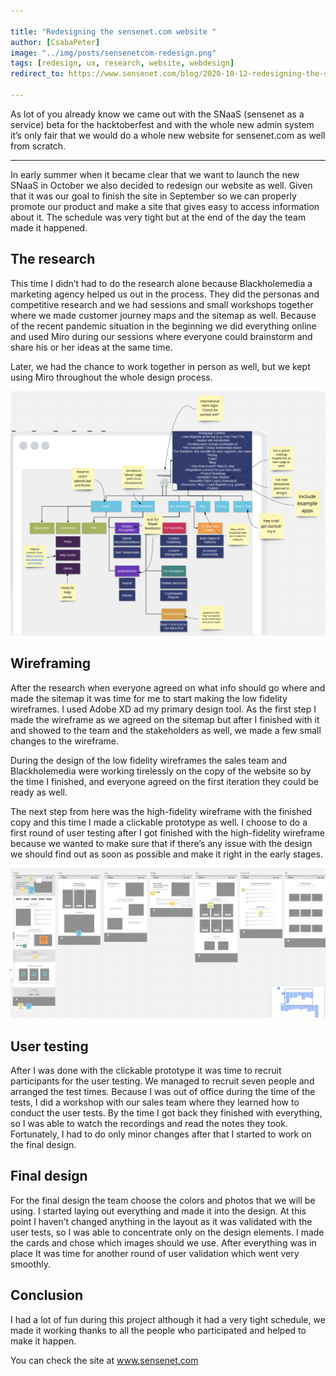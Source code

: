 ```yaml
---

title: "Redesigning the sensenet.com website "
author: [CsabaPeter]
image: "../img/posts/sensenetcom-redesign.png"
tags: [redesign, ux, research, website, webdesign]
redirect_to: https://www.sensenet.com/blog/2020-10-12-redesigning-the-sensenetcom-website

---
```


As lot of you already know we came out with the SNaaS (sensenet as a service) beta for the hacktoberfest and with the whole new admin system it’s only fair that we would do a whole new website for sensenet.com as well from scratch. 

---

In early summer when it became clear that we want to launch the new SNaaS in October we also decided to redesign our website as well. Given that it was our goal to finish the site in September so we can properly promote our product and make a site that gives easy to access information about it. The schedule was very tight but at the end of the day the team made it happened. 

## The research 

This time I didn’t had to do the research alone because Blackholemedia a marketing agency helped us out in the process. They did the personas and competitive research and we had sessions and small workshops together where we made customer journey maps and the sitemap as well. Because of the recent pandemic situation in the beginning we did everything online and used Miro during our sessions where everyone could brainstorm and share his or her ideas at the same time.  

Later, we had the chance to work together in person as well, but we kept using Miro throughout the whole design process. 

<p align="center">
<img src="/img/posts/miro-board.png">
</p>

## Wireframing 

After the research when everyone agreed on what info should go where and made the sitemap it was time for me to start making the low fidelity wireframes. I used Adobe XD ad my primary design tool. As the first step I made the wireframe as we agreed on the sitemap but after I finished with it and showed to the team and the stakeholders as well, we made a few small changes to the wireframe. 

During the design of the low fidelity wireframes the sales team and Blackholemedia were working tirelessly on the copy of the website so by the time I finished, and everyone agreed on the first iteration they could be ready as well.  

The next step from here was the high-fidelity wireframe with the finished copy and this time I made a clickable prototype as well. I choose to do a first round of user testing after I got finished with the high-fidelity wireframe because we wanted to make sure that if there’s any issue with the design we should find out as soon as possible and make it right in the early stages. 

<p align="center">
<img src="/img/posts/low-fidelity-wireframe.png">
</p>

## User testing 

After I was done with the clickable prototype it was time to recruit participants for the user testing. We managed to recruit seven people and arranged the test times. Because I was out of office during the time of the tests, I did a workshop with our sales team where they learned how to conduct the user tests. By the time I got back they finished with everything, so I was able to watch the recordings and read the notes they took. Fortunately, I had to do only minor changes after that I started to work on the final design. 

## Final design 

For the final design the team choose the colors and photos that we will be using. I started laying out everything and made it into the design. At this point I haven’t changed anything in the layout as it was validated with the user tests, so I was able to concentrate only on the design elements. I made the cards and chose which images should we use. After everything was in place It was time for another round of user validation which went very smoothly. 

## Conclusion 

I had a lot of fun during this project although it had a very tight schedule, we made it working thanks to all the people who participated and helped to make it happen. 

You can check the site at www.sensenet.com 